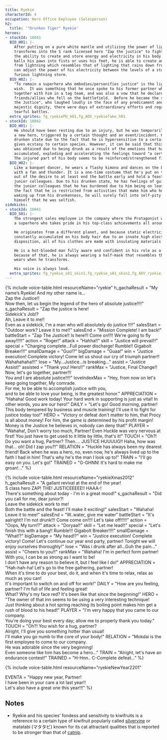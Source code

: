 ```yaml
---
title: Ryekie
characterId: 4
occupation: Hero Office Employee (Salesperson)
h2:
  title: '"Drunken Tiger" Ryekie'
heroes:
- stockId: 10041
  BIO_H01: |-
    After putting on a pure white mantle and utilizing the power of lightning, he
    transforms into the S rank licensed hero "Zap the justice" to fight evil. He has
    the ability to create and store energy and electricity in his body. Once he
    balls his paws into fists or uses his feet, he is able to create an attack made
    from lightning which resembles that of lighting that rains down from the sky. He
    can adjust the power of his electricity between the levels of a stun gun and a
    furious lightning storm.
  BIO_H02: |-
    "To remain a superhero who embodies/personifies justice" is the lightning hero's
    wish.  It was something that he once spoke to his former partner who fought
    together with him in a tag team, and was also a vow that he declared to his
    friends/allies who fell on the battlefield.  Before he became the superhero "Zap
    the Justice", who laughed loudly in the face of any predicament and showed
    majestic dignity, there were days of extraordinary efforts and regretful and
    tearful battles.
  extra_sprites: fg_ryekiePU_h01,fg_ADV_ryekiefake_h01
- stockId: 10042
  BIO_H01: |-
    He should have been resting due to an injury, but he was temporarily revived as
    a new hero, triggered by a certain thought and an event/incident. He is in a
    drunken state due to the fact that he is hypersensitive to a certain plant that
    gives ecstasy to certain species. However, it can be said that this appearance
    was obtained due to being drunk as a result of the emotions that had been
    accumulated, exploding and accelerating the feelings toward "a certain wish".
    The injured part of his body seems to be reinforced/strengthened firmly.
  BIO_H02: |-
    Like a banquet dancer, he wears a flashy kimono and dances on the battlefield
    with a fan and thunder. It is a one-time costume that he's put on that was born
    out of the desire to at least end the battle early and hold a feast for his
    junior colleagues. Due to his drunken state, he has feelings of guilt towards
    the junior colleagues that he has burdened due to him being on leave, as well as
    the fact that he is restricted from activities that make him who he is. After
    waking up from his drunkenness, he will surely fall into self-pity and tell
    himself that he was selfish.
sidekicks:
- stockId: 10041
  BIO_S01: |-
    The strongest sales employee in the company where the Protagonist works at; he's
    a superhero who takes pride in his top-class achievements all around the world.

    He originates from a different planet, and because static electricity is
    constantly accumulated on his body hair due to an innate high electric
    disposition, all of his clothes are made with insulating materials.

    He is a hot-blooded man fully aware and confident in his role as a hero, and
    because of that, he is always wearing a half-mask that resembles the headgear he
    wears when he transforms.

    His voice is always loud.
  extra_sprites: fg_ryekie_s01_skin1,fg_ryekie_s01_skin2,fg_ADV_ryekie_s01,fg_ryekieNewyear2201_s01
---
```


{% include voice-table.html resourceName="ryekie"
h_gachaResult = "My name’s Ryekie! And my other name is…<br>Zap the Justice!!<br>Now then, let us begin the legend of the hero of absolute justice!!!!"
s_gachaResult = "Zap the justice is here!<br>Sidekick's Job!?<br>Ah, Leave it to me!!<br>Even as a sidekick, I'm a man who will absolutely do justice !!!!"
salesStart = "Outdoor work? Leave it to me!!"
salesEnd = "Mission Complete! I am back!"
battleStart = "Zap The Justice!! Is here!!! Come on!!!! We're going to fly away!!!!!"
action = "Roger!"
attack = "Hahha!!"
skill = "Justice will prevail!!"
special = "Charging complete…Full power discharge! Rumble!! Gigabolt Breaker!!!"
smallDamage = "Guo!?"
bigDamage = "Guaa!"
win = "Justice execution! Complete victory! Come let us shout our cry of triumph partner!! Wahahahaha!!!"
lose = "My…Justice…is breaking…"
assist = "Justice Assist!"
assisted = "Thank you! Hero!!"
rankMax = "Justice, Final Change!!<br>Now, let's go together, partner!!!<br>You and I are absolute justice!!!!"
loveIndexMax = "Hey, from now on let's keep going together, My comrade.<br>For me, to be able to accomplish justice with you,<br>and to be able to love your being, is the greatest honor."
APPRECIATION = "Hahaha! Good work today! Your hard work in supporting is just as vital!  In other words, you are our hero!"
DAILY = "Let's go!  Good morning, partner!  This body tempered by business and muscle training!  I'll use it to fight for justice today too!"
HERO = "Victory or defeat don't matter to him, that Procy is all about money! For him, the game is determined by his profit margin! Money is the Justice he believes in, nobody can deny that!"
PLAYER = "Wahaha!, Don't worry too much, Partner!  Even Huckle was very nervous at first!  You just have to get used to it little by little, that's it!"
TOUCH = "Oh?! Do you want a hug, Partner? Then.... JUSTICE HUUUUG!! Haha, how was that... oh! Did I zap you?!"
RELATION = "Huckle has always been my dearest friend! Back when he was a hero, no, even now, he's always lived up to the faith I had in him! That's why he's the man I look up to!"
TRAIN = "I'll go easy on you. Let's go!"
TRAINED = "G-GHNN! It's hard to make me groan!..."
%}

{% include voice-table.html resourceName="ryekieXmas2012"
h_gachaResult = "A gallant revival at the end of the year!<br>S class hero ZAP! THE! JUSTICEEEEE!! HAAA-!<br>There's something about today - I'm in a great mood!"
s_gachaResult = "Did you call for me, dear junior?!<br>Leave the sidekick work to me!<br>Both the battle and the feast! I'll make it exciting!"
salesStart = "Wahaha! Leave it to mee!"
salesEnd = "W..water, give me water"
battleStart = "It's aalright!! I'm not drunk!!! Come come on!!!! Let's take off!!!!!"
action = "Oops, My turn!?"
attack = "Doryaa!!"
skill = "Let me lead!!"
special = "Let's finish this with a bang!! Rumble!!! Gigabolt Breaker!!!!"
smallDamage = "What!?"
bigDamage = "My head!?"
win = "Justice execution! Complete victory! Come! Let's continue our year end party, partner! Tonight we will enjoy ourselves thoroughly!"
lose = "Was i drunk after all…Guh the pain…"
assist = "Cheers to you!!"
rankMax = "Wahaha! I'm in perfect form partner!<br>With you, I can be as strong as I want to be!<br>I don't have any reason to believe it, but I feel like I do!"
APPRECIATION = "Hah-hah-ha! Let's go to the free gathering, partner!<br>When it's time to do your best, do it, and when it's time to relax, relax as much as you can!<br>It's important to switch on and off for work!"
DAILY = "How are you feeling, partner? I'm full of life and feeling great!<br>What? Why's my face red? It's been like that since the beginning!"
HERO = "The owner of that inn seems to be using a very interesting technique!<br>Just thinking about a hot spring reaching its boiling point makes him get a rush of blood to his head!"
PLAYER = "I'm very happy that you came to our company.<br>You're doing your best every day; allow me to properly thank you today."
TOUCH = "Oh?! You wish for a hug, partner?<br>Alright, I'll give you something hotter than usual!<br>I'll make you go numb to the core of your body!"
RELATION = "Mokdai is the first employee to come to our company.<br>He was adorable since the very beginning!<br>Even someone like him has become a hero..."
TRAIN = "Alright, let's have an endurance contest!"
TRAINED = "H-Hnn.. C-Complete defeat..."
%}

{% include voice-table.html resourceName="ryekieNewYear2201"

EVENTA = "Happy new year, Partner!<br>I have been in your care a lot last year!!<br>Let's also have a great one this year!!!"
%}

## Notes

- Ryekie and his species' fondess and sensitivity to kiwifruits is a reference to a certain type of kiwifruit popularly called [silvervine](https://en.wikipedia.org/wiki/Actinidia_polygama) or matatabi (マタタビ) known for its cat attractant qualities that is reported to be stronger than that of [catnip](https://en.wikipedia.org/wiki/Catnip).
